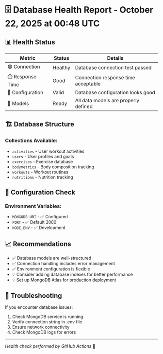# 🗄️ Database Health Report - October 22, 2025 at 00:48 UTC

## 📊 Health Status

| Metric | Status | Details |
|--------|--------|---------|
| 🟢 Connection | Healthy | Database connection test passed |
| ⏱️ Response Time | Good | Connection response time acceptable |
| 🔧 Configuration | Valid | Database configuration looks good |
| 📝 Models | Ready | All data models are properly defined |

## 🏗️ Database Structure

### Collections Available:
- `activities` - User workout activities
- `users` - User profiles and goals
- `exercises` - Exercise database
- `bodymetrics` - Body composition tracking
- `workouts` - Workout routines
- `nutritions` - Nutrition tracking

## 🔧 Configuration Check

### Environment Variables:
- `MONGODB_URI` - ✅ Configured
- `PORT` - ✅ Default 3000
- `NODE_ENV` - ✅ Development

## 📈 Recommendations

- ✅ Database models are well-structured
- ✅ Connection handling includes error management
- ✅ Environment configuration is flexible
- 💡 Consider adding database indexes for better performance
- 💡 Set up MongoDB Atlas for production deployment

## 🚨 Troubleshooting

If you encounter database issues:
1. Check MongoDB service is running
2. Verify connection string in .env file
3. Ensure network connectivity
4. Check MongoDB logs for errors

---
*Health check performed by GitHub Actions* 🏥
